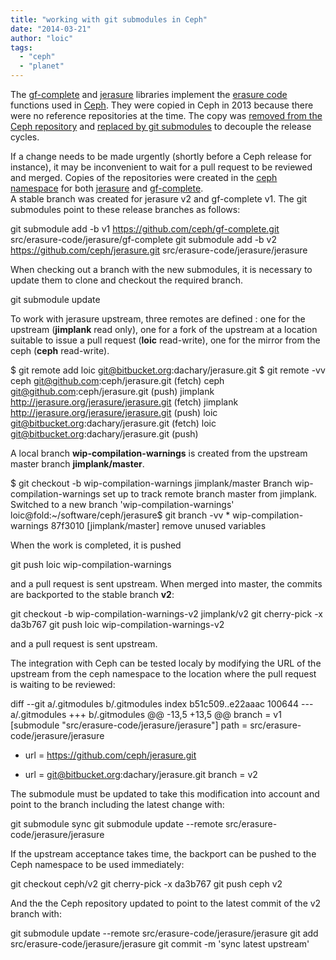 ```yaml
---
title: "working with git submodules in Ceph"
date: "2014-03-21"
author: "loic"
tags: 
  - "ceph"
  - "planet"
---
```


The [gf-complete](http://jerasure.org/jerasure/gf-complete) and [jerasure](http://jerasure.org/jerasure/jerasure) libraries implement the [erasure code](http://en.wikipedia.org/wiki/Erasure_code) functions used in [Ceph](http://ceph.com/). They were copied in Ceph in 2013 because there were no reference repositories at the time. The copy was [removed from the Ceph repository](https://github.com/ceph/ceph/commit/5c34a0f01aa5d0ff6c3027cba1a5248699cf7e39) and [replaced by git submodules](https://github.com/ceph/ceph/commit/ddbb2f7b0ad825bba9a616ba4815b25f80ea525a) to decouple the release cycles.  
  
If a change needs to be made urgently (shortly before a Ceph release for instance), it may be inconvenient to wait for a pull request to be reviewed and merged. Copies of the repositories were created in the [ceph namespace](https://github.com/ceph/) for both [jerasure](https://github.com/ceph/jerasure) and [gf-complete](https://github.com/ceph/gf-complete).  
A stable branch was created for jerasure v2 and gf-complete v1. The git submodules point to these release branches as follows:

git submodule add -b v1 https://github.com/ceph/gf-complete.git src/erasure-code/jerasure/gf-complete
git submodule add -b v2 https://github.com/ceph/jerasure.git src/erasure-code/jerasure/jerasure

When checking out a branch with the new submodules, it is necessary to update them to clone and checkout the required branch.

git submodule update

To work with jerasure upstream, three remotes are defined : one for the upstream (**jimplank** read only), one for a fork of the upstream at a location suitable to issue a pull request (**loic** read-write), one for the mirror from the ceph (**ceph** read-write).

$ git remote add loic git@bitbucket.org:dachary/jerasure.git
$ git remote -vv
ceph	git@github.com:ceph/jerasure.git (fetch)
ceph	git@github.com:ceph/jerasure.git (push)
jimplank	http://jerasure.org/jerasure/jerasure.git (fetch)
jimplank	http://jerasure.org/jerasure/jerasure.git (push)
loic	git@bitbucket.org:dachary/jerasure.git (fetch)
loic	git@bitbucket.org:dachary/jerasure.git (push)

A local branch **wip-compilation-warnings** is created from the upstream master branch **jimplank/master**.

$ git checkout -b wip-compilation-warnings jimplank/master
Branch wip-compilation-warnings set up to track remote branch master from jimplank.
Switched to a new branch 'wip-compilation-warnings'
loic@fold:~/software/ceph/jerasure$ git branch -vv
\* wip-compilation-warnings 87f3010 \[jimplank/master\] remove unused variables

When the work is completed, it is pushed

git push loic wip-compilation-warnings

and a pull request is sent upstream. When merged into master, the commits are backported to the stable branch **v2**:

git checkout -b wip-compilation-warnings-v2 jimplank/v2
git cherry-pick -x da3b767
git push loic wip-compilation-warnings-v2

and a pull request is sent upstream.

The integration with Ceph can be tested localy by modifying the URL of the upstream from the ceph namespace to the location where the pull request is waiting to be reviewed:

diff --git a/.gitmodules b/.gitmodules
index b51c509..e22aaac 100644
--- a/.gitmodules
+++ b/.gitmodules
@@ -13,5 +13,5 @@
 	branch = v1
 \[submodule "src/erasure-code/jerasure/jerasure"\]
 	path = src/erasure-code/jerasure/jerasure
-	url = https://github.com/ceph/jerasure.git
+	url = git@bitbucket.org:dachary/jerasure.git
 	branch = v2

The submodule must be updated to take this modification into account and point to the branch including the latest change with:

git submodule sync
git submodule update --remote src/erasure-code/jerasure/jerasure

If the upstream acceptance takes time, the backport can be pushed to the Ceph namespace to be used immediately:

git checkout ceph/v2
git cherry-pick -x da3b767
git push ceph v2

And the the Ceph repository updated to point to the latest commit of the v2 branch with:

git submodule update --remote src/erasure-code/jerasure/jerasure
git add src/erasure-code/jerasure/jerasure
git commit -m 'sync latest upstream'
